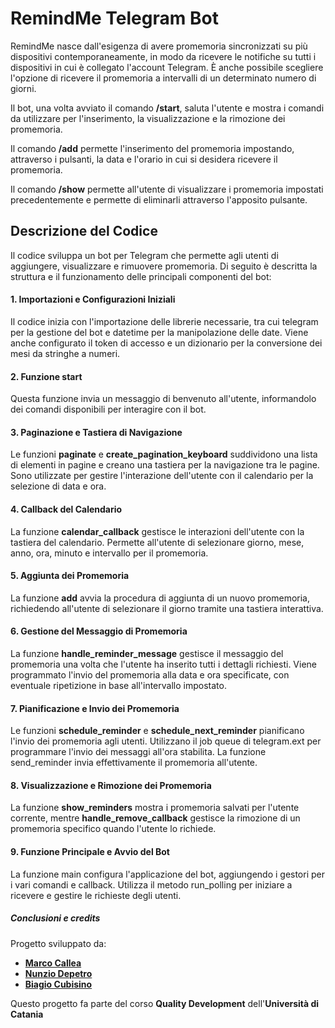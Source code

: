 # RemindMe Telegram Bot

RemindMe nasce dall'esigenza di avere promemoria sincronizzati su più dispositivi contemporaneamente, in modo da ricevere le notifiche su tutti i dispositivi in cui è collegato l'account Telegram. È anche possibile scegliere l'opzione di ricevere il promemoria a intervalli di un determinato numero di giorni.

Il bot, una volta avviato il comando **/start**, saluta l'utente e mostra i comandi da utilizzare per l'inserimento, la visualizzazione e la rimozione dei promemoria.

Il comando **/add** permette l'inserimento del promemoria impostando, attraverso i pulsanti, la data e l'orario in cui si desidera ricevere il promemoria.

Il comando **/show** permette all'utente di visualizzare i promemoria impostati precedentemente e permette di eliminarli attraverso l'apposito pulsante.

## Descrizione del Codice
Il codice sviluppa un bot per Telegram che permette agli utenti di aggiungere, visualizzare e rimuovere promemoria. Di seguito è descritta la struttura e il funzionamento delle principali componenti del bot:

#### 1. Importazioni e Configurazioni Iniziali
Il codice inizia con l'importazione delle librerie necessarie, tra cui telegram per la gestione del bot e datetime per la manipolazione delle date. Viene anche configurato il token di accesso e un dizionario per la conversione dei mesi da stringhe a numeri.

#### 2. Funzione start
Questa funzione invia un messaggio di benvenuto all'utente, informandolo dei comandi disponibili per interagire con il bot.

#### 3. Paginazione e Tastiera di Navigazione
Le funzioni **paginate** e **create_pagination_keyboard** suddividono una lista di elementi in pagine e creano una tastiera per la navigazione tra le pagine. Sono utilizzate per gestire l'interazione dell'utente con il calendario per la selezione di data e ora.

#### 4. Callback del Calendario
La funzione **calendar_callback** gestisce le interazioni dell'utente con la tastiera del calendario. Permette all'utente di selezionare giorno, mese, anno, ora, minuto e intervallo per il promemoria.

#### 5. Aggiunta dei Promemoria
La funzione **add** avvia la procedura di aggiunta di un nuovo promemoria, richiedendo all'utente di selezionare il giorno tramite una tastiera interattiva.

#### 6. Gestione del Messaggio di Promemoria
La funzione **handle_reminder_message** gestisce il messaggio del promemoria una volta che l'utente ha inserito tutti i dettagli richiesti. Viene programmato l'invio del promemoria alla data e ora specificate, con eventuale ripetizione in base all'intervallo impostato.

#### 7. Pianificazione e Invio dei Promemoria
Le funzioni **schedule_reminder** e **schedule_next_reminder** pianificano l'invio dei promemoria agli utenti. Utilizzano il job queue di telegram.ext per programmare l'invio dei messaggi all'ora stabilita. La funzione send_reminder invia effettivamente il promemoria all'utente.

#### 8. Visualizzazione e Rimozione dei Promemoria
La funzione **show_reminders** mostra i promemoria salvati per l'utente corrente, mentre **handle_remove_callback** gestisce la rimozione di un promemoria specifico quando l'utente lo richiede.

#### 9. Funzione Principale e Avvio del Bot
La funzione main configura l'applicazione del bot, aggiungendo i gestori per i vari comandi e callback. Utilizza il metodo run_polling per iniziare a ricevere e gestire le richieste degli utenti.

##### Conclusioni e credits
Progetto sviluppato da:
- [**Marco Callea**](https://github.com/marcocallea)
- [**Nunzio Depetro**](https://github.com/NuccioDe)
- [**Biagio Cubisino**](https://github.com/Biagiocu99)

Questo progetto fa parte del corso **Quality Development** dell'**Università di Catania**

